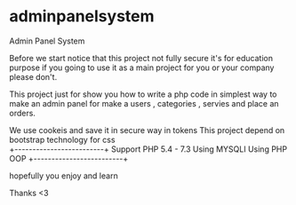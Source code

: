 # adminpanelsystem
Admin Panel System

Before we start notice that this project not fully secure it's for education purpose if you going to use it as a main project for you or your company please don't. 


This project just for show you how to write a php code in simplest way to make an admin panel for make a users , categories , servies and place an orders.


We use cookeis and save it in secure way in tokens 
This project depend on bootstrap technology for css  
+-------------------------+ 
Support PHP 5.4 - 7.3 
Using MYSQLI 
Using PHP OOP 
+-------------------------+  

hopefully you enjoy and learn 

Thanks <3
